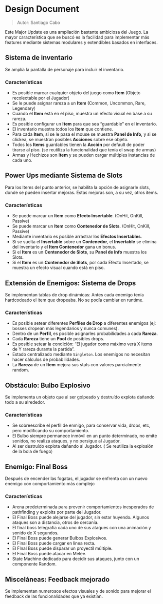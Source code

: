 # Design Document
> Autor: Santiago Cabo

Este Major Update es una ampliación bastante ambiciosa del Juego. La mayor característica que se buscó es la facilidad para implementar más features mediante sistemas modulares y extendibles basados en interfaces.

## Sistema de inventario

Se amplía la pantalla de personaje para incluir el inventario.
### Características
-   Es posible marcar cualquier objeto del juego como **Item** (Objeto recolectable por el Jugador)
-   Se le puede asignar rareza a un **Item** (Common, Uncommon, Rare, Legendary)
-  Cuando el **Item** está en el piso, muestra un efecto visual en base a su rareza.
-  Es posible configurar un **Item** para que sea “guardable” en el inventario.
-  El inventario muestra todos los **Item** que contiene.
-   Para cada **Item**, si se le pasa el mouse se muestra **Panel de Info,** y si se clickea, se muestran posibles **Acciones** sobre ese objeto.
-   Todos los **Items** guardables tienen la **Acción** por default de poder tirarse al piso. (se reutiliza la funcionalidad que tenía el swap de armas)
-   Armas y Hechizos son **Item** y se pueden cargar múltiples instancias de cada uno.

## Power Ups mediante Sistema de Slots

Para los Items del punto anterior, se habilita la opción de asignarle slots, donde se pueden insertar mejoras. Estas mejoras son, a su vez, otros items.
### Características
- Se puede marcar un **Item** como **Efecto Insertable**. (OnHit, OnKill, Passive)
- Se puede marcar un **Item** como **Contenedor de Slots**.  (OnHit, OnKill, Passive)
- Mediante inventario es posible arrastrar los **Efectos Insertables**.
- Si se suelta el **Insertable** sobre un **Contenedor**, el **Insertable** se elimina del inventario y el **Item Contenedor** gana un bonus.
- Si el **Item** es un **Contenedor de Slots**, su **Panel de Info** muestra los Slots.
- Si el **Item** es un **Contenedor de Slots**, por cada Efecto Insertado, se muestra un efecto visual cuando está en piso.


## Extensión de Enemigos: Sistema de Drops

Se implementan tablas de drop dinámicas: Antes cada enemigo tenía hardcodeado el item que dropeaba. No se podía cambiar en runtime.

### Características
-   Es posible setear diferentes **Perfiles de Drop** a diferentes enemigos (ej: bosses dropean más legendarios y nunca comunes).
-   Dentro de un **Perfil**, es posible asignarles probabilidades a cada **Rareza**.
-  Cada **Rareza** tiene un **Pool** de posibles drops.
-   Es posible setear la condición: “El jugador como máximo verá X items de Y rareza durante la partida”.
-   Estado centralizado mediante `Singleton`. Los enemigos no necesitan hacer cálculos de probabilidades.
-  La **Rareza** de un **Item** mejora sus stats con valores parcialmente random.


## Obstáculo: Bulbo Explosivo
Se implementa un objeto que al ser golpeado y destruído explota dañando todo a su alrededor.
### Características
- Se sobreescribe el perfil de enmigo, para conservar vida, drops, etc, pero modificando su comportamiento.
- El Bulbo siempre permanece inmóvil en un punto determinado, no emite sonidos, no realiza ataques,  y no persigue al Jugador.
- Al ser destruído explota dañando al Jugador. ( Se reutiliza la explosión de la bola de fuego)

## Enemigo: Final Boss
Después de encender las fogatas, el jugador se enfrenta con un nuevo enemigo con comportamiento más complejo
### Características
- Arena predeterminada para prevenir comportamientos inesperados de pathfinding y exploits por parte del Jugador.
- El Final Boss puede alejarse del jugador, sin estar huyendo. Algunos ataques son a distancia, otros de cercanía.
- El final boss telegrafía cada uno de sus ataques con una animación y sonido de X segundos.
- El Final Boss puede generar Bulbos Explosivos.
- El Final Boss puede cargar en linea recta.
- El FInal Boss puede disparar un proyectil múltiple.
- El Final Boss puede atacar en Melee.
- State Machine dedicado para decidir sus ataques, junto con un componente Random.
## Misceláneas: Feedback mejorado
Se implementan numerosos efectos visuales y de sonido para mejorar el feedback de las funcionalidades que ya existían.
